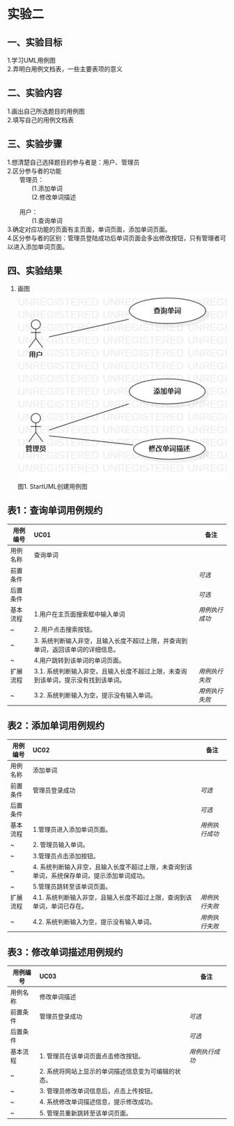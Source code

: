# 实验二

## 一、实验目标

1.学习UML用例图  
2.弄明白用例文档表，一些主要表项的意义  

## 二、实验内容

1.画出自己所选题目的用例图  
2.填写自己的用例文档表  

## 三、实验步骤

1.想清楚自己选择题目的参与者是：用户、管理员  
2.区分参与者的功能  
&ensp;&ensp;&ensp;&ensp;管理员：    
&ensp;&ensp;&ensp;&ensp;&ensp;&ensp;&ensp;&ensp;(1.添加单词   
&ensp;&ensp;&ensp;&ensp;&ensp;&ensp;&ensp;&ensp;(2.修改单词描述

&ensp;&ensp;&ensp;&ensp;用户：  
&ensp;&ensp;&ensp;&ensp;&ensp;&ensp;&ensp;&ensp;(1.查询单词  
3.确定对应功能的页面有主页面，单词页面，添加单词页面。  
4.区分参与者的区别：管理员登陆成功后单词页面会多出修改按钮，只有管理者可以进入添加单词页面。

## 四、实验结果

1. 画图  
![UML用例图](./lab2_UseCaseDiagram.jpg)  
图1. StartUML创建用例图  
## 表1：查询单词用例规约  

用例编号  | UC01 | 备注  
-|:-|-  
用例名称  | 查询单词  |   
前置条件  |   | *可选*   
后置条件  |      | *可选*   
基本流程  | 1.用户在主页面搜索框中输入单词  |*用例执行成功*  
~| 2. 用户点击搜索按钮。  |   
~| 3. 系统判断输入非空，且输入长度不超过上限，并查询到单词，返回该单词的详细信息。  |   
~| 4.用户跳转到该单词的单词页面。  |    
扩展流程  | 3.1. 系统判断输入非空，且输入长度不超过上限，未查询到该单词，提示没有找到该单词。  |*用例执行失败*       
~| 3.2. 系统判断输入为空，提示没有输入单词。 |*用例执行失败*  


## 表2：添加单词用例规约  

用例编号  | UC02 | 备注  
-|:-|-  
用例名称  | 添加单词  |   
前置条件  |管理员登录成功  | *可选*   
后置条件  |      | *可选*   
基本流程  | 1.管理员进入添加单词页面。  |*用例执行成功*    
~| 2. 管理员输入单词。  |   
~| 3.管理员点击添加按钮。  |   
~| 4. 系统判断输入非空，且输入长度不超过上限，未查询到该单词，系统保存单词，提示添加单词成功。 |   
~| 5.管理员跳转至该单词页面。  | 
扩展流程  | 4.1. 系统判断输入非空，且输入长度不超过上限，查询到该单词，单词已存在。  |*用例执行失败*  
~| 4.2. 系统判断输入为空，提示没有输入单词。 |  *用例执行失败*  

## 表3：修改单词描述用例规约  

用例编号  | UC03 | 备注  
-|:-|-  
用例名称  | 修改单词描述  |   
前置条件  |管理员登录成功  | *可选*   
后置条件  |      | *可选*   
基本流程  | 1. 管理员在该单词页面点击修改按钮。  |*用例执行成功*    
~| 2. 系统将网站上显示的单词描述信息变为可编辑的状态。  |   
~| 3. 管理员修改单词信息后，点击上传按钮。  |   
~| 4. 系统修改单词描述信息，提示修改成功。 |   
~| 5. 管理员重新跳转至该单词页面。  | 

